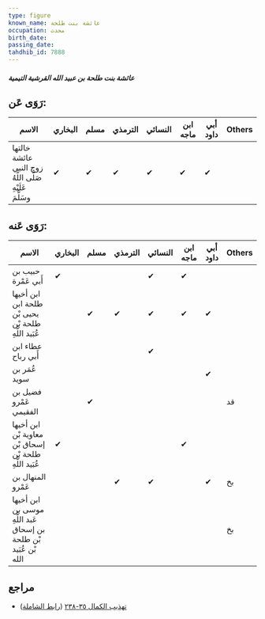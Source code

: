 ```yaml
---
type: figure
known_name: عائشة بنت طلحة
occupation: محدث
birth_date:
passing_date:
tahdhib_id: 7888
---
```

##### عائشة بنت طلحة بن عبيد الله القرشية التيمية

## رَوَى عَن:
| الاسم                                                   | البخاري | مسلم | الترمذي | النسائي | ابن ماجه | أبي داود | Others |
| ------------------------------------------------------- | ------- | ---- | ------- | ------- | -------- | -------- | ------ |
| خالتها عائشة زوج النبي صَلَّى اللَّهُ عَلَيْهِ وسَلَّمَ | ✔       | ✔    | ✔       | ✔       | ✔        | ✔        |        |
## رَوَى عَنه:
| الاسم                                                            | البخاري | مسلم | الترمذي | النسائي | ابن ماجه | أبي داود | Others |
| ---------------------------------------------------------------- | ------- | ---- | ------- | ------- | -------- | -------- | ------ |
| حبيب بن أَبي عَمْرة                                              | ✔       |      |         | ✔       | ✔        |          |        |
| ابن أخيها طلحة ابن يحيى بْن طلحة بْن عُبَيد اللَّهِ              |         | ✔    | ✔       | ✔       | ✔        | ✔        |        |
| عطاء ابن أَبي رباح                                               |         |      |         | ✔       |          |          |        |
| عُمَر بن سويد                                                    |         |      |         |         |          | ✔        |        |
| فضيل بن عَمْرو الفقيمي                                           |         | ✔    |         |         |          |          | قد     |
| ابن أخيها معاوية بْن إسحاق بْن طلحة بْن عُبَيد اللَّهِ           | ✔       |      |         |         | ✔        |          |        |
| المنهال بن عَمْرو                                                |         |      | ✔       | ✔       |          | ✔        | بخ     |
| ابن أخيها موسى بن عَبد اللَّهِ بن إسحاق بْن طلحة بْن عُبَيد الله |         |      |         |         |          |          | بخ     |
## مراجع
- [تهذيب الكمال ٣٥-٢٣٨](obsidian://open?vault=Tahdhib-al-Kamal&file=Figures/٧٨٨٨-عائشة%20بنت%20طلحة%20بن%20عبيد%20الله%20القرشية%20التيمية) ([رابط الشاملة](https://shamela.ws/book/3722/18837))